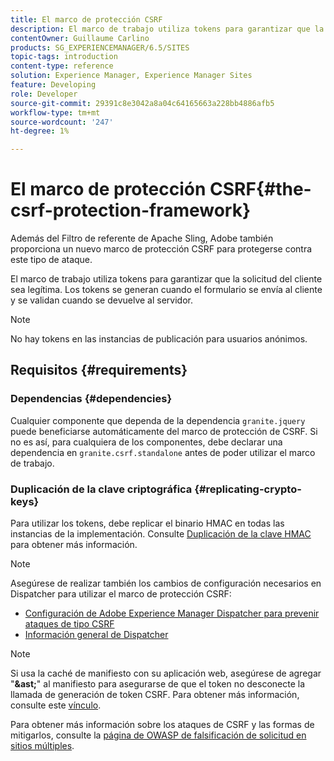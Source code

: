 ```yaml
---
title: El marco de protección CSRF
description: El marco de trabajo utiliza tokens para garantizar que la solicitud del cliente sea legítima
contentOwner: Guillaume Carlino
products: SG_EXPERIENCEMANAGER/6.5/SITES
topic-tags: introduction
content-type: reference
solution: Experience Manager, Experience Manager Sites
feature: Developing
role: Developer
source-git-commit: 29391c8e3042a8a04c64165663a228bb4886afb5
workflow-type: tm+mt
source-wordcount: '247'
ht-degree: 1%

---
```


# El marco de protección CSRF{#the-csrf-protection-framework}

Además del Filtro de referente de Apache Sling, Adobe también proporciona un nuevo marco de protección CSRF para protegerse contra este tipo de ataque.

El marco de trabajo utiliza tokens para garantizar que la solicitud del cliente sea legítima. Los tokens se generan cuando el formulario se envía al cliente y se validan cuando se devuelve al servidor.

>[!NOTE]
>
>No hay tokens en las instancias de publicación para usuarios anónimos.

## Requisitos  {#requirements}

### Dependencias {#dependencies}

Cualquier componente que dependa de la dependencia `granite.jquery` puede beneficiarse automáticamente del marco de protección de CSRF. Si no es así, para cualquiera de los componentes, debe declarar una dependencia en `granite.csrf.standalone` antes de poder utilizar el marco de trabajo.

### Duplicación de la clave criptográfica {#replicating-crypto-keys}

Para utilizar los tokens, debe replicar el binario HMAC en todas las instancias de la implementación. Consulte [Duplicación de la clave HMAC](/help/sites-administering/encapsulated-token.md#replicating-the-hmac-key) para obtener más información.

>[!NOTE]
>
>Asegúrese de realizar también los cambios de configuración necesarios en Dispatcher para utilizar el marco de protección CSRF:
>
>* [Configuración de Adobe Experience Manager Dispatcher para prevenir ataques de tipo CSRF](https://experienceleague.adobe.com/en/docs/experience-manager-dispatcher/using/configuring/configuring-dispatcher-to-prevent-csrf)
>* [Información general de Dispatcher](https://experienceleague.adobe.com/es/docs/experience-manager-dispatcher/using/dispatcher)

>[!NOTE]
>
>Si usa la caché de manifiesto con su aplicación web, asegúrese de agregar &quot;**&amp;ast;**&quot; al manifiesto para asegurarse de que el token no desconecte la llamada de generación de token CSRF. Para obtener más información, consulte este [vínculo](https://www.w3.org/TR/offline-webapps/).
>
Para obtener más información sobre los ataques de CSRF y las formas de mitigarlos, consulte la [página de OWASP de falsificación de solicitud en sitios múltiples](https://owasp.org/www-community/attacks/csrf).
